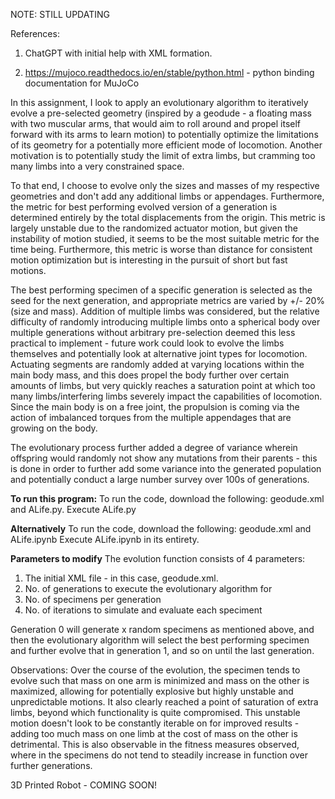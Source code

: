 NOTE: STILL UPDATING

References: 
1) ChatGPT with initial help with XML formation.

2) https://mujoco.readthedocs.io/en/stable/python.html - python binding documentation for MuJoCo



In this assignment, I look to apply an evolutionary algorithm to iteratively evolve a pre-selected geometry (inspired by a geodude - a floating mass with two muscular arms, that would aim to roll around and propel itself forward with its arms to learn motion) to potentially optimize the limitations of its geometry for a potentially more efficient mode of locomotion. Another motivation is to potentially study the limit of extra limbs, but cramming too many limbs into a very constrained space. 

To that end, I choose to evolve only the sizes and masses of my respective geometries and don't add any additional limbs or appendages. Furthermore, the metric for best performing evolved version of a generation is determined entirely by the total displacements from the origin. This metric is largely unstable due to the randomized actuator motion, but given the instability of motion studied, it seems to be the most suitable metric for the time being. Furthermore, this metric is worse than distance for consistent motion optimization but is interesting in the pursuit of short but fast motions.

The best performing specimen of a specific generation is selected as the seed for the next generation, and appropriate metrics are varied by +/- 20% (size and mass). Addition of multiple limbs was considered, but the relative difficulty of randomly introducing multiple limbs onto a spherical body over multiple generations without arbitrary pre-selection deemed this less practical to implement - future work could look to evolve the limbs themselves and potentially look at alternative joint types for locomotion. Actuating segments are randomly added at varying locations within the main body mass, and this does propel the body further over certain amounts of limbs, but very quickly reaches a saturation point at which too many limbs/interfering limbs severely impact the capabilities of locomotion. Since the main body is on a free joint, the propulsion is coming via the action of imbalanced torques from the multiple appendages that are growing on the body.

The evolutionary process further added a degree of variance wherein offspring would randomly not show any mutations from their parents - this is done in order to further add some variance into the generated population and potentially conduct a large number survey over 100s of generations.

**To run this program:**
To run the code, download the following: geodude.xml and ALife.py. 
Execute ALife.py

**Alternatively**
To run the code, download the following: geodude.xml and ALife.ipynb 
Execute ALife.ipynb in its entirety.

**Parameters to modify**
The evolution function consists of 4 parameters:
1) The initial XML file - in this case, geodude.xml.
2) No. of generations to execute the evolutionary algorithm for
3) No. of specimens per generation
4) No. of iterations to simulate and evaluate each speciment

Generation 0 will generate x random specimens as mentioned above, and then the evolutionary algorithm will select the best performing specimen and further evolve that in generation 1, and so on until the last generation.

Observations:
Over the course of the evolution, the specimen tends to evolve such that mass on one arm is minimized and mass on the other is maximized, allowing for potentially explosive but highly unstable and unpredictable motions. It also clearly reached a point of saturation of extra limbs, beyond which functionality is quite compromised.
This unstable motion doesn't look to be constantly iterable on for improved results - adding too much mass on one limb at the cost of mass on the other is detrimental. This is also observable in the fitness measures observed, where in the specimens do not tend to steadily increase in function over further generations.


3D Printed Robot - COMING SOON!
